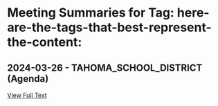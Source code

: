 # Meeting Summaries for Tag: here-are-the-tags-that-best-represent-the-content:

## 2024-03-26 - TAHOMA_SCHOOL_DISTRICT (Agenda)



[View Full Text](https://raw.githubusercontent.com/civiclensllc/WashingtonStateSchoolBoardExplorer/refs/heads/main/data/countries/usa/states/wa/counties/king/school_boards/tahoma_school_district/2024/2024-03-26-agenda.txt)

